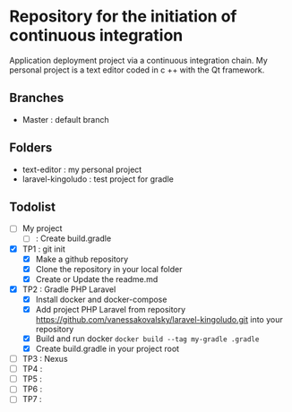 # Repository for the initiation of continuous integration

Application deployment project via a continuous integration chain.
My personal project is a text editor coded in c ++ with the Qt framework.

## Branches

* Master : default branch

## Folders

* text-editor : my personal project
* laravel-kingoludo : test project for gradle

## Todolist

- [ ] My project
	- [ ] : Create build.gradle
- [x] TP1 : git init
	- [x] Make a github repository
	- [x] Clone the repository in your local folder
	- [x] Create or Update the readme.md
- [x] TP2 : Gradle PHP Laravel
	- [x] Install docker and docker-compose
	- [x] Add project PHP Laravel from repository https://github.com/vanessakovalsky/laravel-kingoludo.git into your repository
	- [x] Build and run docker ``` docker build --tag my-gradle .gradle ```
	- [x] Create build.gradle in your project root
- [ ] TP3 : Nexus
- [ ] TP4 : 
- [ ] TP5 : 
- [ ] TP6 : 
- [ ] TP7 : 
